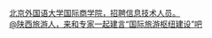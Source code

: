   
[北京外国语大学国际商学院，招聘信息技术人员。](http://www.dianyue.me/archives/552/5cjtv27ze8lzsw6h/)  
[@陕西旅游人，来和专家一起建言“国际旅游枢纽建设”吧](http://www.dianyue.me/archives/764/45h8r7dkczly3prw/)